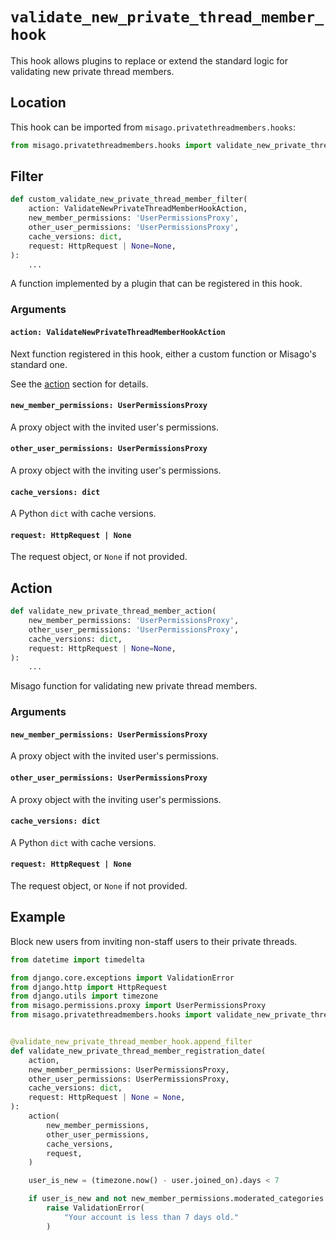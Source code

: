 # `validate_new_private_thread_member_hook`

This hook allows plugins to replace or extend the standard logic for validating new private thread members.


## Location

This hook can be imported from `misago.privatethreadmembers.hooks`:

```python
from misago.privatethreadmembers.hooks import validate_new_private_thread_member_hook
```


## Filter

```python
def custom_validate_new_private_thread_member_filter(
    action: ValidateNewPrivateThreadMemberHookAction,
    new_member_permissions: 'UserPermissionsProxy',
    other_user_permissions: 'UserPermissionsProxy',
    cache_versions: dict,
    request: HttpRequest | None=None,
):
    ...
```

A function implemented by a plugin that can be registered in this hook.


### Arguments

#### `action: ValidateNewPrivateThreadMemberHookAction`

Next function registered in this hook, either a custom function or Misago's standard one.

See the [action](#action) section for details.


#### `new_member_permissions: UserPermissionsProxy`

A proxy object with the invited user's permissions.


#### `other_user_permissions: UserPermissionsProxy`

A proxy object with the inviting user's permissions.


#### `cache_versions: dict`

A Python `dict` with cache versions.


#### `request: HttpRequest | None`

The request object, or `None` if not provided.


## Action

```python
def validate_new_private_thread_member_action(
    new_member_permissions: 'UserPermissionsProxy',
    other_user_permissions: 'UserPermissionsProxy',
    cache_versions: dict,
    request: HttpRequest | None=None,
):
    ...
```

Misago function for validating new private thread members.


### Arguments

#### `new_member_permissions: UserPermissionsProxy`

A proxy object with the invited user's permissions.


#### `other_user_permissions: UserPermissionsProxy`

A proxy object with the inviting user's permissions.


#### `cache_versions: dict`

A Python `dict` with cache versions.


#### `request: HttpRequest | None`

The request object, or `None` if not provided.


## Example

Block new users from inviting non-staff users to their private threads.

```python
from datetime import timedelta

from django.core.exceptions import ValidationError
from django.http import HttpRequest
from django.utils import timezone
from misago.permissions.proxy import UserPermissionsProxy
from misago.privatethreadmembers.hooks import validate_new_private_thread_member_hook


@validate_new_private_thread_member_hook.append_filter
def validate_new_private_thread_member_registration_date(
    action,
    new_member_permissions: UserPermissionsProxy,
    other_user_permissions: UserPermissionsProxy,
    cache_versions: dict,
    request: HttpRequest | None = None,
):
    action(
        new_member_permissions,
        other_user_permissions,
        cache_versions,
        request,
    )

    user_is_new = (timezone.now() - user.joined_on).days < 7

    if user_is_new and not new_member_permissions.moderated_categories:
        raise ValidationError(
            "Your account is less than 7 days old."
        )
```